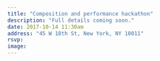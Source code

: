 ```yaml
---
title: "Composition and performance hackathon"
description: "Full details coming soon."
date: 2017-10-14 11:30am
address: "45 W 18th St, New York, NY 10011"
rsvp: 
image: 
---
```

